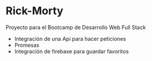 # Rick-Morty

Proyecto para el Bootcamp de Desarrollo Web Full Stack

- Integración de una Api para hacer peticiones 
- Promesas
- Integración de firebase para guardar favoritos
